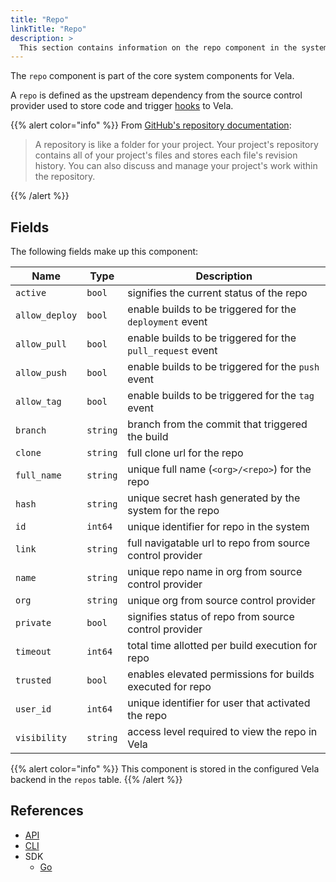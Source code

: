 ```yaml
---
title: "Repo"
linkTitle: "Repo"
description: >
  This section contains information on the repo component in the system.
---
```


The `repo` component is part of the core system components for Vela.

A `repo` is defined as the upstream dependency from the source control provider used to store code and trigger [hooks](/docs/usage/concepts/system/hook) to Vela.

{{% alert color="info" %}}
From [GitHub's repository documentation](
https://help.github.com/en/github/creating-cloning-and-archiving-repositories/about-repositories):

> A repository is like a folder for your project. Your project's repository contains all of your project's files and stores each file's revision history. You can also discuss and manage your project's work within the repository.

{{% /alert %}}

## Fields

The following fields make up this component:

| Name           | Type     | Description                                                |
| -------------- | -------- | ---------------------------------------------------------- |
| `active`       | `bool`   | signifies the current status of the repo                   |
| `allow_deploy` | `bool`   | enable builds to be triggered for the `deployment` event   |
| `allow_pull`   | `bool`   | enable builds to be triggered for the `pull_request` event |
| `allow_push`   | `bool`   | enable builds to be triggered for the `push` event         |
| `allow_tag`    | `bool`   | enable builds to be triggered for the `tag` event          |
| `branch`       | `string` | branch from the commit that triggered the build            |
| `clone`        | `string` | full clone url for the repo                                |
| `full_name`    | `string` | unique full name (`<org>/<repo>`) for the repo             |
| `hash`         | `string` | unique secret hash generated by the system for the repo    |
| `id`           | `int64`  | unique identifier for repo in the system                   |
| `link`         | `string` | full navigatable url to repo from source control provider  |
| `name`         | `string` | unique repo name in org from source control provider       |
| `org`          | `string` | unique org from source control provider                    |
| `private`      | `bool`   | signifies status of repo from source control provider      |
| `timeout`      | `int64`  | total time allotted per build execution for repo           |
| `trusted`      | `bool`   | enables elevated permissions for builds executed for repo  |
| `user_id`      | `int64`  | unique identifier for user that activated the repo         |
| `visibility`   | `string` | access level required to view the repo in Vela             |

{{% alert color="info" %}}
This component is stored in the configured Vela backend in the `repos` table.
{{% /alert %}}

## References

* [API](/docs/api/repo)
* [CLI](/docs/cli/repo)
* SDK
  * [Go](/docs/sdk/go/repo)
